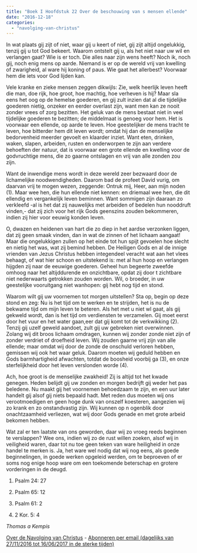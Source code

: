 ```yaml
---
title: "Boek I Hoofdstuk 22 Over de beschouwing van s mensen ellende"
date: "2016-12-18"
categories: 
  - "navolging-van-christus"
---
```


In wat plaats gij zijt of niet, waar gij u keert of niet, gij zijt altijd ongelukkig, tenzij gij u tot God bekeert. Waarom ontstelt gij u, als het niet naar uw wil en verlangen gaat? Wie is er toch. Die alles naar zijn wens heeft? Noch ik, noch gij, noch enig mens op aarde. Niemand is er op de wereld vrij van kwelling of zwarigheid, al ware hij koning of paus. Wie gaat het allerbest? Voorwaar hem die iets voor God lijden kan.

Vele kranke en zieke mensen zeggen dikwijls: Zie, welk heerlijk leven heeft die man, doe rijk, hoe groot, hoe machtig, hoe verheven is hij? Maar sla eens het oog op de hemelse goederen, en gij zult inzien dat al die tijdelijke goederen nietig, onzeker en eerder overlast zijn, want men kan ze nooit zonder vrees of zorg bezitten. Het geluk van de mens bestaat niet in veel tijdelijke goederen te bezitten; de middelmaat is genoeg voor hem. Het is voorwaar een ellende, op aarde te leven. Hoe geestelijker de mens tracht te leven, hoe bitterder hem dit leven wordt; omdat hij dan de menselijke bedorvenheid meerder gevoelt en klaarder inziet. Want eten, drinken, waken, slapen, arbeiden, rusten en onderworpen te zijn aan verdere behoeften der natuur, dat is voorwaar een grote ellende en kwelling voor de godvruchtige mens, die zo gaarne ontslagen en vrij van alle zonden zou zijn.

Want de inwendige mens wordt in deze wereld zeer bezwaard door de lichamelijke noodwendigheden. Daarom bad de profeet David vurig, om daarvan vrij te mogen wezen, zeggende: Ontruk mij, Heer, aan mijn noden (1). Maar wee hen, die hun ellende niet kennen: en driemaal wee hen, die dit ellendig en vergankelijk leven beminnen. Want sommigen zijn daaraan zo verkleefd -al is het dat zij nauwelijks met arbeiden of bedelen hun nooddruft vinden,- dat zij zich voor het rijk Gods geenszins zouden bekommeren, indien zij hier voor eeuwig konden leven.

O, dwazen en heidenen van hart die zo diep in het aardse verzonken liggen, dat zij geen smaak vinden, dan in wat de zinnen of het lichaam aangaat! Maar die ongelukkigen zullen op het einde tot hun spijt gevoelen hoe slecht en nietig het was, wat zij bemind hebben. De Heiligen Gods en al de innige vrienden van Jezus Christus hebben integendeel veracht wat aan het vlees behaagt, of wat hier schoon en uitstekend is: met al hun hoop en verlangen hijgden zij naar de eeuwige goederen. Geheel hun begeerte zweefde omhoog naar het altijddurende en onzichtbare, opdat zij door t zichtbare niet nederwaarts getrokken zouden worden. Wil, o broeder, in uw geestelijke vooruitgang niet wanhopen: gij hebt nog tijd en stond.

Waarom wilt gij uw voornemen tot morgen uitstellen? Sta op, begin op deze stond en zeg: Nu is het tijd om te werken en te strijden, het is nu de bekwame tijd om mijn leven te beteren. Als het met u niet wl gaat, als gij gekweld wordt, dan is het tijd om verdiensten te verzamelen. Gij moet eerst door het vuur en het water gaan,eer dat gij komt tot de verkwikking (2). Tenzij gij uzelf geweld aandoet, zult gij uw gebreken niet overwinnen. Zolang wij dit broos lichaam omdragen, kunnen wij zonder zonde niet zijn of zonder verdriet of droefheid leven. Wij zouden gaarne vrij zijn van alle ellende; maar omdat wij door de zonde de onschuld verloren hebben, gemissen wij ook het waar geluk. Daarom moeten wij geduld hebben en Gods barmhartigheid afwachten, totdat de boosheid voorbij ga (3), en onze sterfelijkheid door het leven verslonden worde (4).

Ach, hoe groot is de menselijke zwakheid! Zij is altijd tot het kwade genegen. Heden belijdt gij uw zonden en morgen bedrijft gij weder het pas beledene. Nu maakt gij het voornemen behoedzaam te zijn, en een uur later handelt gij alsof gij niets bepaald hadt. Met reden dus moeten wij ons verootmoedigen en geen hoge dunk van onszelf koesteren, aangezien wij zo krank en zo onstandvastig zijn. Wij kunnen op n ogenblik door onachtzaamheid verliezen, wat wij door Gods genade en met grote arbeid bekomen hebben.

Wat zal er ten laatste van ons geworden, daar wij zo vroeg reeds beginnen te verslappen? Wee ons, indien wij zo de rust willen zoeken, alsof wij in veiligheid waren, daar tot nu toe geen teken van ware heiligheid in onze handel te merken is. Ja, het ware wel nodig dat wij nog eens, als goede beginnelingen, in goede werken opgeleid werden, om te beproeven of er soms nog enige hoop ware om een toekomende beterschap en grotere vorderingen in de deugd.

1) Psalm 24: 27

2) Psalm 65: 12

3) Psalm 61: 2

4) 2 Kor. 5: 4

_Thomas a Kempis_

[Over de Navolging van Christus](/blog/de-navolging-van-christus-in-de-sterke-tijden/) - [Abonneren per email (dagelijks van 27/11/2016 tot 16/06/2017 in de sterke tijden)](http://eepurl.com/cg9VGT)
